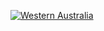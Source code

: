 [![Western Australia](https://corona.kranzky.com/oc/anz/au/wa/badge.svg)](https://corona.kranzky.com?region=oc&subregion=anz&country=au&state=wa)
